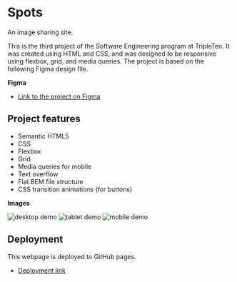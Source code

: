 # Spots

An image sharing site.

This is the third project of the Software Engineering program at TripleTen. It was created using HTML and CSS, and was designed to be responsive using flexbox, grid, and media queries. The project is based on the following Figma design file.

**Figma**

- [Link to the project on Figma](https://www.figma.com/file/BBNm2bC3lj8QQMHlnqRsga/Sprint-3-Project-%E2%80%94-Spots?type=design&node-id=2%3A60&mode=design&t=afgNFybdorZO6cQo-1)

## Project features

- Semantic HTML5
- CSS
- Flexbox
- Grid
- Media queries for mobile
- Text overflow
- Flat BEM file structure
- CSS transition animations (for buttons)

**Images**

![desktop demo](../se_project_spots/images/demo-screenshots/desktop-1440-screenshot.png)
![tablet demo](../se_project_spots/images/demo-screenshots/tablet-880-screenshot.png)
![mobile demo](../se_project_spots/images/demo-screenshots/mobile-320-screenshot.png)

## Deployment

This webpage is deployed to GitHub pages.

- [Deployment link]()
